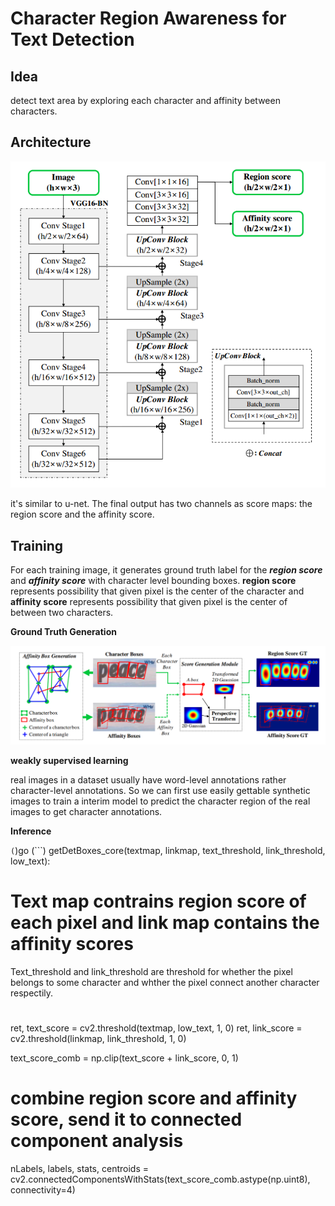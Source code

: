 #  Character Region Awareness for Text Detection  

## Idea

detect text area by exploring each character and affinity between characters.

## Architecture

![]( https://github.com/ChrisWang10/paper/raw/master/img/craft.png )



it's similar to u-net.  The final output has two channels as score maps: the region score and the affinity score.  

## Training

For each training image, it generates ground truth label for the ***region score*** and ***affinity score*** with character level bounding boxes. **region score** represents possibility that given pixel is the center of the character and **affinity score** represents possibility that given pixel is the center of between two characters.



**Ground Truth Generation**

![](https://github.com/ChrisWang10/paper/raw/master/img/craft_gt.png)

**weakly supervised learning**

  real images in a dataset usually have word-level annotations rather character-level annotations. So we can first use easily gettable synthetic images to train a interim model to predict the character region of the real images to get character annotations. 



**Inference**

```(```)go
(```)
getDetBoxes_core(textmap, linkmap, text_threshold, link_threshold, low_text):
# Text map contrains region score of each pixel and link map contains the affinity scores
  Text_threshold and link_threshold are threshold for whether the pixel belongs to some     character and whther the pixel connect another character respectily.
#

ret, text_score = cv2.threshold(textmap, low_text, 1, 0)
ret, link_score = cv2.threshold(linkmap, link_threshold, 1, 0)

text_score_comb = np.clip(text_score + link_score, 0, 1)

# combine region score and affinity score, send it to connected component analysis

nLabels, labels, stats, centroids = cv2.connectedComponentsWithStats(text_score_comb.astype(np.uint8), connectivity=4)

	
```

